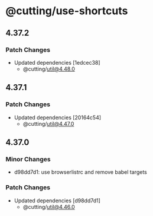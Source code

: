 # @cutting/use-shortcuts

## 4.37.2

### Patch Changes

- Updated dependencies [1edcec38]
  - @cutting/util@4.48.0

## 4.37.1

### Patch Changes

- Updated dependencies [20164c54]
  - @cutting/util@4.47.0

## 4.37.0

### Minor Changes

- d98dd7d1: use browserlistrc and remove babel targets

### Patch Changes

- Updated dependencies [d98dd7d1]
  - @cutting/util@4.46.0
